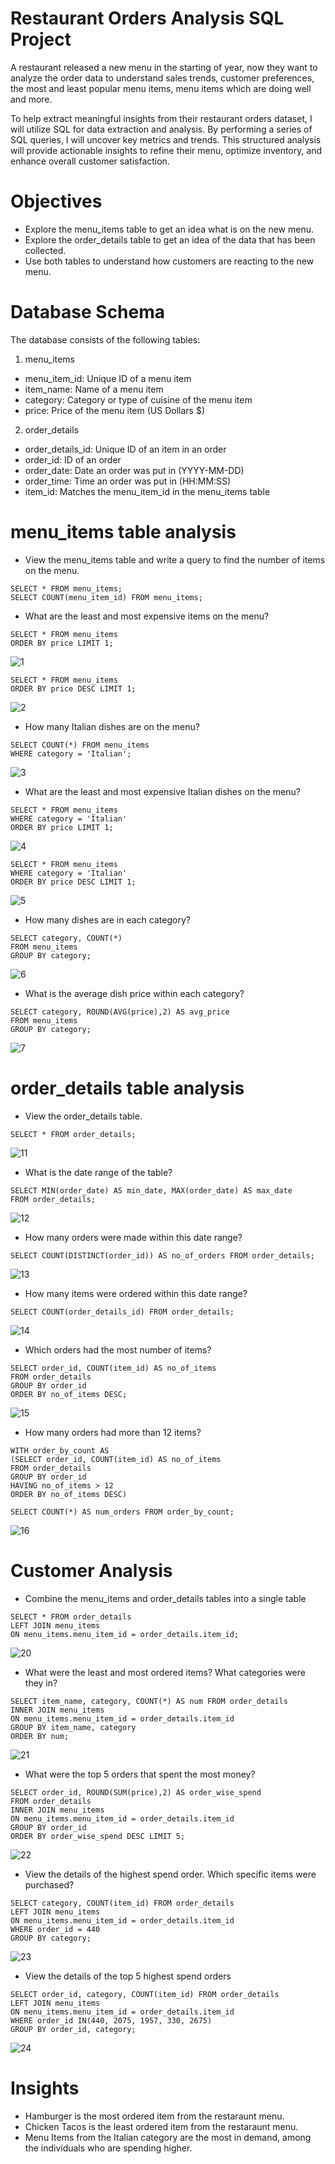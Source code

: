 # Restaurant Orders Analysis SQL Project
A restaurant released a new menu in the starting of year, now they want to analyze the order data to understand sales trends, customer preferences, the most and least popular menu items, menu items which are doing well and more.

To help extract meaningful insights from their restaurant orders dataset, I will utilize SQL for data extraction and analysis. By performing a series of SQL queries, I will uncover key metrics and trends. This structured analysis will provide actionable insights to refine their menu, optimize inventory, and enhance overall customer satisfaction.

# Objectives 
- Explore the menu_items table to get an idea what is on the new menu.
- Explore the order_details table to get an idea of the data that has been collected.
- Use both tables to understand how customers are reacting to the new menu.

# Database Schema
The database consists of the following tables:
1. menu_items
- menu_item_id:	Unique ID of a menu item
- item_name:	Name of a menu item
- category:	Category or type of cuisine of the menu item
- price:	Price of the menu item (US Dollars $)

2. order_details
- order_details_id:	Unique ID of an item in an order
- order_id:	ID of an order
- order_date:	Date an order was put in (YYYY-MM-DD)
- order_time:	Time an order was put in (HH:MM:SS)
- item_id:	Matches the menu_item_id in the menu_items table

# menu_items table analysis
- View the menu_items table and write a query to find the number of items on the menu.<br/>
```
SELECT * FROM menu_items;
SELECT COUNT(menu_item_id) FROM menu_items;
```

- What are the least and most expensive items on the menu?<br/>
```
SELECT * FROM menu_items 
ORDER BY price LIMIT 1;
```
![1](https://github.com/shas87/sqlProject/assets/139848347/26dad6d0-e9f1-4b8b-8923-dabf4fae1a96)
```
SELECT * FROM menu_items
ORDER BY price DESC LIMIT 1;
```
![2](https://github.com/shas87/sqlProject/assets/139848347/e7ddcd6b-abb7-4f95-97f5-f82503b2d3d4)

- How many Italian dishes are on the menu? 
```
SELECT COUNT(*) FROM menu_items
WHERE category = 'Italian';
```
![3](https://github.com/shas87/sqlProject/assets/139848347/82b73cfc-c2a9-45e3-99ee-e9208c3da0c1)

- What are the least and most expensive Italian dishes on the menu?
```
SELECT * FROM menu_items
WHERE category = 'Italian'
ORDER BY price LIMIT 1;
```
![4](https://github.com/shas87/sqlProject/assets/139848347/1bc2c395-5514-4350-bea7-9ab8ba00c6c6)
```
SELECT * FROM menu_items
WHERE category = 'Italian'
ORDER BY price DESC LIMIT 1;
```
![5](https://github.com/shas87/sqlProject/assets/139848347/5b7472a1-1e66-44d3-a627-365d9af3ee46)

- How many dishes are in each category? 
```
SELECT category, COUNT(*)
FROM menu_items
GROUP BY category;
```
![6](https://github.com/shas87/sqlProject/assets/139848347/c00cc9aa-0918-4ab7-a4b2-bf85b7b80b8b)

- What is the average dish price within each category?
```
SELECT category, ROUND(AVG(price),2) AS avg_price 
FROM menu_items
GROUP BY category;
```
![7](https://github.com/shas87/sqlProject/assets/139848347/8b168770-eefd-4c23-bc3b-bab451676dd3)

# order_details table analysis
- View the order_details table. 
```
SELECT * FROM order_details;
```
![11](https://github.com/shas87/sqlProject/assets/139848347/fa79787a-6177-44e4-9db1-dc73b49dcb57)

- What is the date range of the table?
```
SELECT MIN(order_date) AS min_date, MAX(order_date) AS max_date
FROM order_details;
```
![12](https://github.com/shas87/sqlProject/assets/139848347/fe35dbd7-0a7e-46b4-8195-618c7ddb813f)

- How many orders were made within this date range? 
```
SELECT COUNT(DISTINCT(order_id)) AS no_of_orders FROM order_details;
```
![13](https://github.com/shas87/sqlProject/assets/139848347/99fe401e-2b50-4709-b47a-11a708330111)

- How many items were ordered within this date range?
```
SELECT COUNT(order_details_id) FROM order_details;
```
![14](https://github.com/shas87/sqlProject/assets/139848347/c68fd644-37d2-4078-9ffd-73b345ea9ed7)

- Which orders had the most number of items?
```
SELECT order_id, COUNT(item_id) AS no_of_items
FROM order_details
GROUP BY order_id
ORDER BY no_of_items DESC;
```
![15](https://github.com/shas87/sqlProject/assets/139848347/02678bab-c679-4d60-9d45-244bd3dd4d02)

- How many orders had more than 12 items?
```
WITH order_by_count AS
(SELECT order_id, COUNT(item_id) AS no_of_items
FROM order_details
GROUP BY order_id
HAVING no_of_items > 12
ORDER BY no_of_items DESC) 

SELECT COUNT(*) AS num_orders FROM order_by_count;
```
![16](https://github.com/shas87/sqlProject/assets/139848347/e2f75d87-52b2-4967-9849-478a89d4e125)

# Customer Analysis
- Combine the menu_items and order_details tables into a single table
```
SELECT * FROM order_details 
LEFT JOIN menu_items
ON menu_items.menu_item_id = order_details.item_id;
```
![20](https://github.com/shas87/sqlProject/assets/139848347/e2ff312e-4e09-4f49-83b4-27ec3abbdec5)

- What were the least and most ordered items? What categories were they in?
```
SELECT item_name, category, COUNT(*) AS num FROM order_details 
INNER JOIN menu_items
ON menu_items.menu_item_id = order_details.item_id
GROUP BY item_name, category
ORDER BY num;
```
![21](https://github.com/shas87/sqlProject/assets/139848347/a6f07a16-3914-4887-bf7e-eb89dd53cd44)

- What were the top 5 orders that spent the most money?
```
SELECT order_id, ROUND(SUM(price),2) AS order_wise_spend 
FROM order_details 
INNER JOIN menu_items
ON menu_items.menu_item_id = order_details.item_id
GROUP BY order_id
ORDER BY order_wise_spend DESC LIMIT 5;
```
![22](https://github.com/shas87/sqlProject/assets/139848347/e0a4e400-4471-4094-91df-e82518c78ad4)

- View the details of the highest spend order. Which specific items were purchased?
```
SELECT category, COUNT(item_id) FROM order_details 
LEFT JOIN menu_items
ON menu_items.menu_item_id = order_details.item_id
WHERE order_id = 440
GROUP BY category;
```
![23](https://github.com/shas87/sqlProject/assets/139848347/86f8426a-9137-4e72-806b-78593cff1b37)

- View the details of the top 5 highest spend orders
```
SELECT order_id, category, COUNT(item_id) FROM order_details 
LEFT JOIN menu_items
ON menu_items.menu_item_id = order_details.item_id
WHERE order_id IN(440, 2075, 1957, 330, 2675)
GROUP BY order_id, category;
```
![24](https://github.com/shas87/sqlProject/assets/139848347/7a50b9bb-7b90-478f-a412-1554c4606006)

# Insights
- Hamburger is the most ordered item from the restaraunt menu.
- Chicken Tacos is the least ordered item from the restaraunt menu.
- Menu Items from the Italian category are the most in demand, among the individuals who are spending higher.
  
